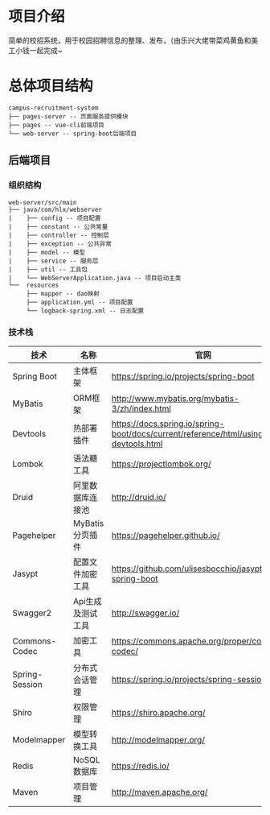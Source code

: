 # 项目介绍

简单的校招系统，用于校园招聘信息的整理、发布，（由乐兴大佬带菜鸡黄鱼和美工小钱一起完成~

# 总体项目结构

```
campus-recruitment-system
├── pages-server -- 页面服务提供模块
├── pages -- vue-cli前端项目
└── web-server -- spring-boot后端项目
``` 

## 后端项目

### 组织结构

```
web-server/src/main
├── java/com/hlx/webserver
|    ├── config -- 项目配置
|    ├── constant -- 公共常量
|    ├── controller -- 控制层
|    ├── exception -- 公共异常
|    ├── model -- 模型
|    ├── service -- 服务层
|    ├── util -- 工具包
|    └── WebServerApplication.java -- 项目启动主类
└──  resources
     ├── mapper -- dao映射
     ├── application.yml -- 项目配置
     └── logback-spring.xml -- 日志配置
```

### 技术栈
技术 | 名称 |官网
---|---|---
Spring Boot | 主体框架 | https://spring.io/projects/spring-boot
MyBatis | ORM框架 | http://www.mybatis.org/mybatis-3/zh/index.html
Devtools | 热部署插件 | https://docs.spring.io/spring-boot/docs/current/reference/html/using-boot-devtools.html
Lombok | 语法糖工具 | https://projectlombok.org/
Druid | 阿里数据库连接池 | http://druid.io/
Pagehelper | MyBatis分页插件 | https://pagehelper.github.io/
Jasypt | 配置文件加密工具 | https://github.com/ulisesbocchio/jasypt-spring-boot
Swagger2 | Api生成及测试工具 | http://swagger.io/
Commons-Codec | 加密工具 | https://commons.apache.org/proper/commons-codec/
Spring-Session | 分布式会话管理 | https://spring.io/projects/spring-session
Shiro | 权限管理 | https://shiro.apache.org/
Modelmapper | 模型转换工具 | http://modelmapper.org/
Redis | NoSQL数据库 | https://redis.io/
Maven | 项目管理 | http://maven.apache.org/
